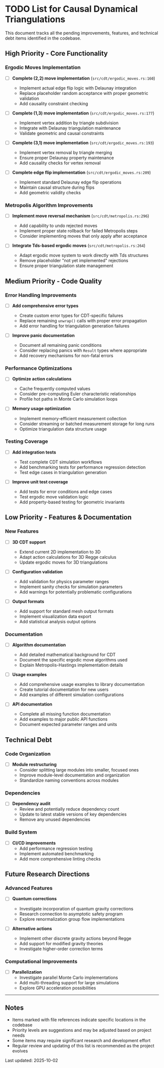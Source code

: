 # TODO List for Causal Dynamical Triangulations

This document tracks all the pending improvements, features, and technical debt items identified in the codebase.

## High Priority - Core Functionality

### Ergodic Moves Implementation

- [ ] **Complete (2,2) move implementation** (`src/cdt/ergodic_moves.rs:160`)
  - Implement actual edge flip logic with Delaunay integration
  - Replace placeholder random acceptance with proper geometric validation
  - Add causality constraint checking

- [ ] **Complete (1,3) move implementation** (`src/cdt/ergodic_moves.rs:177`)
  - Implement vertex addition by triangle subdivision
  - Integrate with Delaunay triangulation maintenance
  - Validate geometric and causal constraints

- [ ] **Complete (3,1) move implementation** (`src/cdt/ergodic_moves.rs:193`)
  - Implement vertex removal by triangle merging
  - Ensure proper Delaunay property maintenance
  - Add causality checks for vertex removal

- [ ] **Complete edge flip implementation** (`src/cdt/ergodic_moves.rs:209`)
  - Implement standard Delaunay edge flip operations
  - Maintain causal structure during flips
  - Add geometric validity checks

### Metropolis Algorithm Improvements

- [ ] **Implement move reversal mechanism** (`src/cdt/metropolis.rs:296`)
  - Add capability to undo rejected moves
  - Implement proper state rollback for failed Metropolis steps
  - Consider implementing moves that only apply after acceptance

- [ ] **Integrate Tds-based ergodic moves** (`src/cdt/metropolis.rs:264`)
  - Adapt ergodic move system to work directly with Tds structures
  - Remove placeholder "not yet implemented" rejections
  - Ensure proper triangulation state management

## Medium Priority - Code Quality

### Error Handling Improvements

- [ ] **Add comprehensive error types**
  - Create custom error types for CDT-specific failures
  - Replace remaining `unwrap()` calls with proper error propagation
  - Add error handling for triangulation generation failures

- [ ] **Improve panic documentation**
  - Document all remaining panic conditions
  - Consider replacing panics with `Result` types where appropriate
  - Add recovery mechanisms for non-fatal errors

### Performance Optimizations

- [ ] **Optimize action calculations**
  - Cache frequently computed values
  - Consider pre-computing Euler characteristic relationships
  - Profile hot paths in Monte Carlo simulation loops

- [ ] **Memory usage optimization**
  - Implement memory-efficient measurement collection
  - Consider streaming or batched measurement storage for long runs
  - Optimize triangulation data structure usage

### Testing Coverage

- [ ] **Add integration tests**
  - Test complete CDT simulation workflows
  - Add benchmarking tests for performance regression detection
  - Test edge cases in triangulation generation

- [ ] **Improve unit test coverage**
  - Add tests for error conditions and edge cases
  - Test ergodic move validation logic
  - Add property-based testing for geometric invariants

## Low Priority - Features & Documentation

### New Features

- [ ] **3D CDT support**
  - Extend current 2D implementation to 3D
  - Adapt action calculations for 3D Regge calculus
  - Update ergodic moves for 3D triangulations

- [ ] **Configuration validation**
  - Add validation for physics parameter ranges
  - Implement sanity checks for simulation parameters
  - Add warnings for potentially problematic configurations

- [ ] **Output formats**
  - Add support for standard mesh output formats
  - Implement visualization data export
  - Add statistical analysis output options

### Documentation

- [ ] **Algorithm documentation**
  - Add detailed mathematical background for CDT
  - Document the specific ergodic move algorithms used
  - Explain Metropolis-Hastings implementation details

- [ ] **Usage examples**
  - Add comprehensive usage examples to library documentation
  - Create tutorial documentation for new users
  - Add examples of different simulation configurations

- [ ] **API documentation**
  - Complete all missing function documentation
  - Add examples to major public API functions
  - Document expected parameter ranges and units

## Technical Debt

### Code Organization

- [ ] **Module restructuring**
  - Consider splitting large modules into smaller, focused ones
  - Improve module-level documentation and organization
  - Standardize naming conventions across modules

### Dependencies

- [ ] **Dependency audit**
  - Review and potentially reduce dependency count
  - Update to latest stable versions of key dependencies
  - Remove any unused dependencies

### Build System

- [ ] **CI/CD improvements**
  - Add performance regression testing
  - Implement automated benchmarking
  - Add more comprehensive linting checks

## Future Research Directions

### Advanced Features

- [ ] **Quantum corrections**
  - Investigate incorporation of quantum gravity corrections
  - Research connection to asymptotic safety program
  - Explore renormalization group flow implementations

- [ ] **Alternative actions**
  - Implement other discrete gravity actions beyond Regge
  - Add support for modified gravity theories
  - Investigate higher-order correction terms

### Computational Improvements

- [ ] **Parallelization**
  - Investigate parallel Monte Carlo implementations
  - Add multi-threading support for large simulations
  - Explore GPU acceleration possibilities

---

## Notes

- Items marked with file references indicate specific locations in the codebase
- Priority levels are suggestions and may be adjusted based on project needs
- Some items may require significant research and development effort
- Regular review and updating of this list is recommended as the project evolves

Last updated: 2025-10-02
